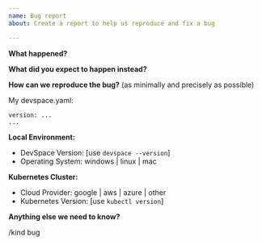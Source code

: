 ```yaml
---
name: Bug report
about: Create a report to help us reproduce and fix a bug

---
```


<!-- Please use this template for reporting bugs and provide as much info as possible. Not doing so may result in your bug not being addressed in a timely manner. Thanks!-->

**What happened?**  


**What did you expect to happen instead?**  


**How can we reproduce the bug?** (as minimally and precisely as possible)  

My devspace.yaml:
```
version: ...
...
```

**Local Environment:**  
- DevSpace Version: [use `devspace --version`]
- Operating System: windows | linux | mac

**Kubernetes Cluster:**  
- Cloud Provider: google | aws | azure | other
- Kubernetes Version: [use `kubectl version`]

**Anything else we need to know?**  



<!-- DO NOT EDIT BELOW THIS LINE -->
/kind bug
